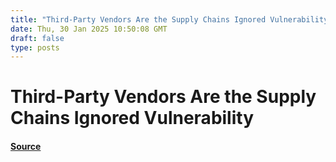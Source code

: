 ```yaml
---
title: "Third-Party Vendors Are the Supply Chains Ignored Vulnerability"
date: Thu, 30 Jan 2025 10:50:08 GMT
draft: false
type: posts
---
```

# Third-Party Vendors Are the Supply Chains Ignored Vulnerability









#### [Source](https://hackernoon.com/third-party-vendors-are-the-supply-chains-ignored-vulnerability?source=rss)


